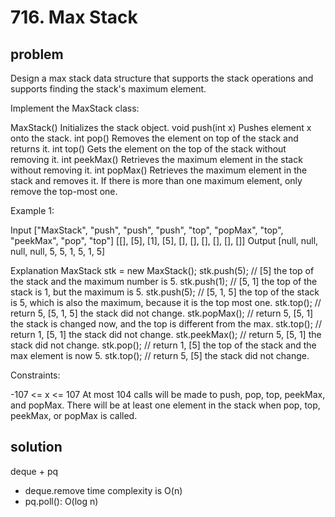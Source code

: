 # 716. Max Stack

## problem

Design a max stack data structure that supports the stack operations and supports finding the stack's maximum element.

Implement the MaxStack class:

MaxStack() Initializes the stack object.
void push(int x) Pushes element x onto the stack.
int pop() Removes the element on top of the stack and returns it.
int top() Gets the element on the top of the stack without removing it.
int peekMax() Retrieves the maximum element in the stack without removing it.
int popMax() Retrieves the maximum element in the stack and removes it. If there is more than one maximum element, only remove the top-most one.

Example 1:

Input
["MaxStack", "push", "push", "push", "top", "popMax", "top", "peekMax", "pop", "top"]
[[], [5], [1], [5], [], [], [], [], [], []]
Output
[null, null, null, null, 5, 5, 1, 5, 1, 5]

Explanation
MaxStack stk = new MaxStack();
stk.push(5); // [5] the top of the stack and the maximum number is 5.
stk.push(1); // [5, 1] the top of the stack is 1, but the maximum is 5.
stk.push(5); // [5, 1, 5] the top of the stack is 5, which is also the maximum, because it is the top most one.
stk.top(); // return 5, [5, 1, 5] the stack did not change.
stk.popMax(); // return 5, [5, 1] the stack is changed now, and the top is different from the max.
stk.top(); // return 1, [5, 1] the stack did not change.
stk.peekMax(); // return 5, [5, 1] the stack did not change.
stk.pop(); // return 1, [5] the top of the stack and the max element is now 5.
stk.top(); // return 5, [5] the stack did not change.

Constraints:

-107 <= x <= 107
At most 104 calls will be made to push, pop, top, peekMax, and popMax.
There will be at least one element in the stack when pop, top, peekMax, or popMax is called.

## solution

deque + pq

- deque.remove time complexity is O(n)
- pq.poll(): O(log n)
